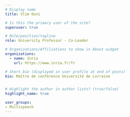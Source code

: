 ```yaml
---
# Display name
title: Slim Ouni

# Is this the primary user of the site?
superuser: true

# Role/position/tagline
role: University Professor - Co-Leader

# Organizations/Affiliations to show in About widget
organizations:
  - name: Inria
    url: https://www.inria.fr/fr

# Short bio (displayed in user profile at end of posts)
bio: Maître de conférence Université de Lorraine


# Highlight the author in author lists? (true/false)
highlight_name: true

user_groups:
- Multispeech
---
```

